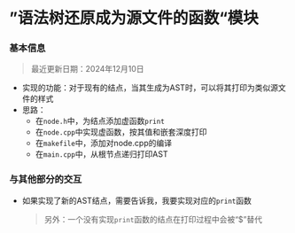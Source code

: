 # ”语法树还原成为源文件的函数“模块

### 基本信息

> 最近更新日期：2024年12月10日

- 实现的功能：对于现有的结点，当其生成为AST时，可以将其打印为类似源文件的样式
- 思路：
  - 在`node.h`中，为结点添加虚函数`print`
  - 在`node.cpp`中实现虚函数，按其值和嵌套深度打印
  - 在`makefile`中，添加对node.cpp的编译
  - 在`main.cpp`中，从根节点递归打印AST


### 与其他部分的交互

- 如果实现了新的AST结点，需要告诉我，我要实现对应的`print`函数

  > 另外：一个没有实现`print`函数的结点在打印过程中会被“$”替代

